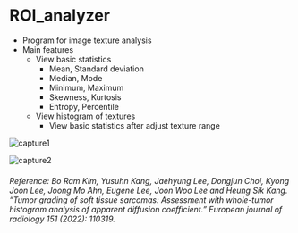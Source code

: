# ROI_analyzer
- Program for image texture analysis
- Main features
  - View basic statistics
    - Mean, Standard deviation
    - Median, Mode
    - Minimum, Maximum
    - Skewness, Kurtosis
    - Entropy, Percentile
  - View histogram of textures
    - View basic statistics after adjust texture range

![capture1](https://user-images.githubusercontent.com/49828672/100877128-b1360b00-34eb-11eb-9422-0e51455cb08e.png)

![capture2](https://user-images.githubusercontent.com/49828672/100877144-b4c99200-34eb-11eb-8d9d-96a9dbbce7bb.png)

###### Reference: Bo Ram Kim, Yusuhn Kang, Jaehyung Lee, Dongjun Choi, Kyong Joon Lee, Joong Mo Ahn, Eugene Lee, Joon Woo Lee and Heung Sik Kang. “Tumor grading of soft tissue sarcomas: Assessment with whole-tumor histogram analysis of apparent diffusion coefficient.” European journal of radiology 151 (2022): 110319.
